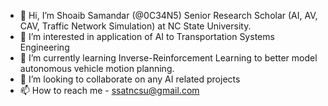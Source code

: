 - 👋 Hi, I’m Shoaib Samandar (@0C34N5) Senior Research Scholar (AI, AV, CAV, Traffic Network Simulation) at NC State University.
- 👀 I’m interested in application of AI to Transportation Systems Engineering
- 🌱 I’m currently learning Inverse-Reinforcement Learning to better model autonomous vehicle motion planning.
- 💞️ I’m looking to collaborate on any AI related projects
- 📫 How to reach me - ssatncsu@gmail.com

<!---
0C34N5/0C34N5 is a ✨ special ✨ repository because its `README.md` (this file) appears on your GitHub profile.
You can click the Preview link to take a look at your changes.
--->
